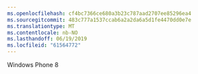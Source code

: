```yaml
---
ms.openlocfilehash: cf4bc7366ce680a3b23c787aad2707ee85296ea4
ms.sourcegitcommit: 483c777a1537ccab6a2a2da6a5d1fe4470dd0e7e
ms.translationtype: MT
ms.contentlocale: nb-NO
ms.lasthandoff: 06/19/2019
ms.locfileid: "61564772"
---
```

Windows Phone 8